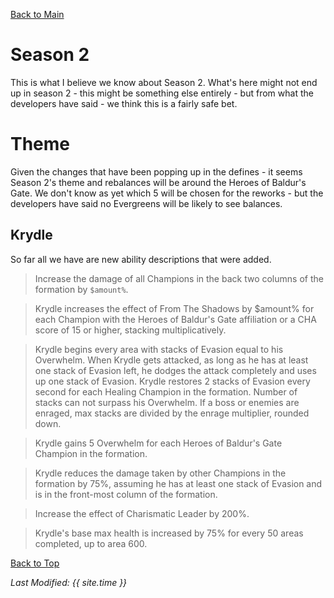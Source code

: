 [Back to Main](index.md)

# Season 2
This is what I believe we know about Season 2. What's here might not end up in season 2 - this might be something else entirely - but from what the developers have said - we think this is a fairly safe bet.

# Theme
Given the changes that have been popping up in the defines - it seems Season 2's theme and rebalances will be around the Heroes of Baldur's Gate. We don't know as yet which 5 will be chosen for the reworks - but the developers have said no Evergreens will be likely to see balances.

## Krydle
So far all we have are new ability descriptions that were added.
> Increase the damage of all Champions in the back two columns of the formation by `$amount%`.

> Krydle increases the effect of From The Shadows by $amount% for each Champion with the Heroes of Baldur's Gate affiliation or a CHA score of 15 or higher, stacking multiplicatively.

> Krydle begins every area with stacks of Evasion equal to his Overwhelm. When Krydle gets attacked, as long as he has at least one stack of Evasion left, he dodges the attack completely and uses up one stack of Evasion. Krydle restores 2 stacks of Evasion every second for each Healing Champion in the formation. Number of stacks can not surpass his Overwhelm. If a boss or enemies are enraged, max stacks are divided by the enrage multiplier, rounded down.

> Krydle gains 5 Overwhelm for each Heroes of Baldur's Gate Champion in the formation.

> Krydle reduces the damage taken by other Champions in the formation by 75%, assuming he has at least one stack of Evasion and is in the front-most column of the formation.

> Increase the effect of Charismatic Leader by 200%.

> Krydle's base max health is increased by 75% for every 50 areas completed, up to area 600.

[Back to Top](#top)

*Last Modified: {{ site.time }}*